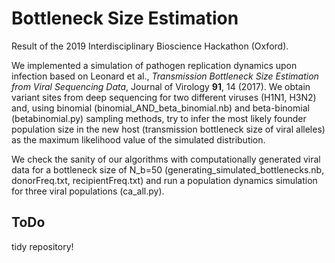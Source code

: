 # Bottleneck Size Estimation
Result of the 2019 Interdisciplinary Bioscience Hackathon (Oxford).

We implemented a simulation of pathogen replication dynamics upon infection based on Leonard et al., *Transmission Bottleneck Size Estimation from Viral Sequencing Data*, Journal of Virology **91**, 14 (2017). We obtain variant sites from deep sequencing for two different viruses (H1N1, H3N2) and, using binomial (binomial_AND_beta_binomial.nb) and beta-binomial (betabinomial.py) sampling methods, try to infer the most likely founder population size in the new host (transmission bottleneck size of viral alleles) as the maximum likelihood value of the simulated distribution.

We check the sanity of our algorithms with computationally generated viral data for a bottleneck size of N_b=50 (generating_simulated_bottlenecks.nb,  	donorFreq.txt, recipientFreq.txt) and run a population dynamics simulation for three viral populations (ca_all.py).

## ToDo
tidy repository!


